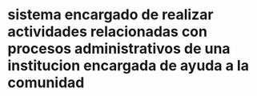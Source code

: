 # sistema encargado de realizar actividades relacionadas con procesos administrativos de una institucion encargada de ayuda a la comunidad
